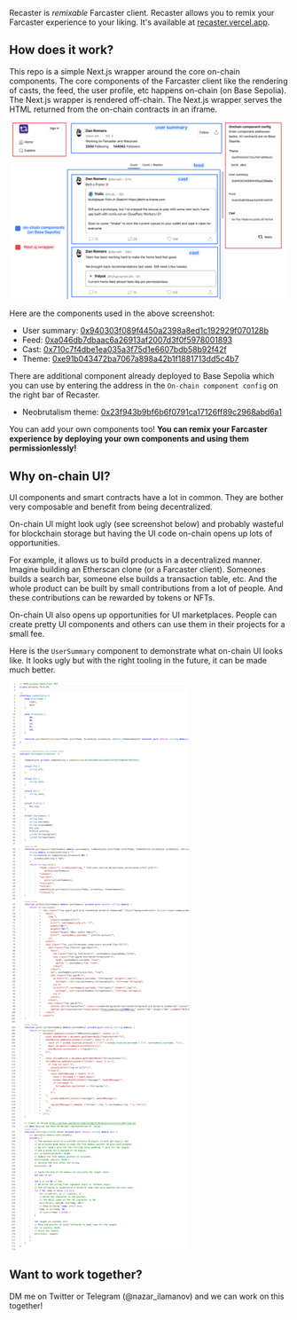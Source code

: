 Recaster is <i>remixable</i> Farcaster client. Recaster allows you to remix your Farcaster experience to your liking. It's available at [recaster.vercel.app](https://recaster.vercel.app/).

## How does it work?

This repo is a simple Next.js wrapper around the core on-chain components. The core components of the Farcaster client like the rendering of casts, the feed, the user profile, etc happens on-chain (on Base Sepolia). The Next.js wrapper is rendered off-chain. The Next.js wrapper serves the HTML returned from the on-chain contracts in an iframe.

![Components](assets/components.png)

Here are the components used in the above screenshot:

- User summary: [0x940303f089f4450a2398a8ed1c192929f070128b](https://sepolia.basescan.org/address/0x940303f089f4450a2398a8ed1c192929f070128b#code)
- Feed: [0xa046db7dbaac6a26913af2007d3f0f5978001893](https://sepolia.basescan.org/address/0xa046db7dbaac6a26913af2007d3f0f5978001893#code)
- Cast: [0x710c7f4dbe1ea035a3f75d1e6607bdb58b92f42f](https://sepolia.basescan.org/address/0x710c7f4dbe1ea035a3f75d1e6607bdb58b92f42f#code)
- Theme: [0xe91b043472ba7067a898a42b1f1881713dd5c4b7](https://sepolia.basescan.org/address/0xe91b043472ba7067a898a42b1f1881713dd5c4b7#code)

There are additional component already deployed to Base Sepolia which you can use by entering the address in the `On-chain component config` on the right bar of Recaster.

- Neobrutalism theme: [0x23f943b9bf6b6f0791ca17126ff89c2968abd6a1](https://sepolia.basescan.org/address/0x23f943b9bf6b6f0791ca17126ff89c2968abd6a1#code)

You can add your own components too! **You can remix your Farcaster experience by deploying your own components and using them permissionlessly!**

## Why on-chain UI?

UI components and smart contracts have a lot in common. They are bother very composable and benefit from being decentralized.

On-chain UI might look ugly (see screenshot below) and probably wasteful for blockchain storage but having the UI code on-chain opens up lots of opportunities.

For example, it allows us to build products in a decentralized manner. Imagine building an Etherscan clone (or a Farcaster client). Someones builds a search bar, someone else builds a transaction table, etc. And the whole product can be built by small contributions from a lot of people. And these contributions can be rewarded by tokens or NFTs.

On-chain UI also opens up opportunities for UI marketplaces. People can create pretty UI components and others can use them in their projects for a small fee.

Here is the `UserSummary` component to demonstrate what on-chain UI looks like. It looks ugly but with the right tooling in the future, it can be made much better.

![user summary component](assets/on-chain-contract.png)

## Want to work together?

DM me on Twitter or Telegram (@nazar_ilamanov) and we can work on this together!
